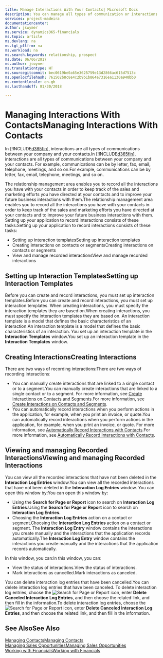 ```yaml
---
title: Manage Interactions With Your Contacts| Microsoft Docs
description: You can manage all types of communication or interactions between your company and your contacts, for example, letters, phone calls, meetings, and so on.
services: project-madeira
documentationcenter: 
author: jswymer
ms.service: dynamics365-financials
ms.topic: article
ms.devlang: na
ms.tgt_pltfrm: na
ms.workload: na
ms.search.keywords: relationship, prospect
ms.date: 06/06/2017
ms.author: jswymer
ms.translationtype: HT
ms.sourcegitcommit: bec0619be0a65e3625759e13d2866ac615d7513c
ms.openlocfilehash: 761502b8c8e4c2b9b1b864e7316ea1130a940bb0
ms.contentlocale: en-gb
ms.lasthandoff: 01/30/2018

---
```

# <a name="managing-interactions-with-contacts"></a><span data-ttu-id="75308-103">Managing Interactions With Contacts</span><span class="sxs-lookup"><span data-stu-id="75308-103">Managing Interactions With Contacts</span></span>
<span data-ttu-id="75308-104">In [!INCLUDE[d365fin](includes/d365fin_md.md)], interactions are all types of communications between your company and your contacts.</span><span class="sxs-lookup"><span data-stu-id="75308-104">In [!INCLUDE[d365fin](includes/d365fin_md.md)], interactions are all types of communications between your company and your contacts.</span></span> <span data-ttu-id="75308-105">For example, communications can be by letter, fax, email, telephone, meetings, and so on.</span><span class="sxs-lookup"><span data-stu-id="75308-105">For example, communications can be by letter, fax, email, telephone, meetings, and so on.</span></span>

<span data-ttu-id="75308-106">The relationship management area enables you to record all the interactions you have with your contacts in order to keep track of the sales and marketing efforts you have directed at your contacts and to improve your future business interactions with them.</span><span class="sxs-lookup"><span data-stu-id="75308-106">The relationship management area enables you to record all the interactions you have with your contacts in order to keep track of the sales and marketing efforts you have directed at your contacts and to improve your future business interactions with them.</span></span> <span data-ttu-id="75308-107">Setting up your application to record interactions consists of these tasks:</span><span class="sxs-lookup"><span data-stu-id="75308-107">Setting up your application to record interactions consists of these tasks:</span></span>

* <span data-ttu-id="75308-108">Setting up interaction templates</span><span class="sxs-lookup"><span data-stu-id="75308-108">Setting up interaction templates</span></span>  
* <span data-ttu-id="75308-109">Creating interactions on contacts or segments</span><span class="sxs-lookup"><span data-stu-id="75308-109">Creating interactions on contacts or segments</span></span>  
* <span data-ttu-id="75308-110">View and manage recorded interactions</span><span class="sxs-lookup"><span data-stu-id="75308-110">View and manage recorded interactions</span></span>  

##  <a name="setting-up-interaction-templates"></a><span data-ttu-id="75308-111">Setting up Interaction Templates</span><span class="sxs-lookup"><span data-stu-id="75308-111">Setting up Interaction Templates</span></span>
<span data-ttu-id="75308-112">Before you can create and record interactions, you must set up interaction templates.</span><span class="sxs-lookup"><span data-stu-id="75308-112">Before you can create and record interactions, you must set up interaction templates.</span></span> <span data-ttu-id="75308-113">When creating interactions, you must specify the interaction templates they are based on.</span><span class="sxs-lookup"><span data-stu-id="75308-113">When creating interactions, you must specify the interaction templates they are based on.</span></span> <span data-ttu-id="75308-114">An interaction template is a model that defines the basic characteristics of an interaction.</span><span class="sxs-lookup"><span data-stu-id="75308-114">An interaction template is a model that defines the basic characteristics of an interaction.</span></span>
<span data-ttu-id="75308-115">You set up an interaction template in the **Interaction Templates** window.</span><span class="sxs-lookup"><span data-stu-id="75308-115">You set up an interaction template in the **Interaction Templates** window.</span></span>  

## <a name="creating-interactions"></a><span data-ttu-id="75308-116">Creating Interactions</span><span class="sxs-lookup"><span data-stu-id="75308-116">Creating Interactions</span></span>
<span data-ttu-id="75308-117">There are two ways of recording interactions:</span><span class="sxs-lookup"><span data-stu-id="75308-117">There are two ways of recording interactions:</span></span>

* <span data-ttu-id="75308-118">You can manually create interactions that are linked to a single contact or to a segment.</span><span class="sxs-lookup"><span data-stu-id="75308-118">You can manually create interactions that are linked to a single contact or to a segment.</span></span> <span data-ttu-id="75308-119">For more information, see [Create Interactions on Contacts and Segments](marketing-how-create-interactions.md).</span><span class="sxs-lookup"><span data-stu-id="75308-119">For more information, see [Create Interactions on Contacts and Segments](marketing-how-create-interactions.md).</span></span>  
* <span data-ttu-id="75308-120">You can automatically record interactions when you perform actions in the application, for example, when you print an invoice, or quote.</span><span class="sxs-lookup"><span data-stu-id="75308-120">You can automatically record interactions when you perform actions in the application, for example, when you print an invoice, or quote.</span></span> <span data-ttu-id="75308-121">For more information, see [Automatically Record Interactions with Contacts](marketing-auto-record-interactions.md).</span><span class="sxs-lookup"><span data-stu-id="75308-121">For more information, see [Automatically Record Interactions with Contacts](marketing-auto-record-interactions.md).</span></span>

## <a name="viewing-and-managing-recorded-interactions"></a><span data-ttu-id="75308-122">Viewing and managing Recorded Interactions</span><span class="sxs-lookup"><span data-stu-id="75308-122">Viewing and managing Recorded Interactions</span></span>
<span data-ttu-id="75308-123">You can view all the recorded interactions that have not been deleted in the **Interaction Log Entries** window.</span><span class="sxs-lookup"><span data-stu-id="75308-123">You can view all the recorded interactions that have not been deleted in the **Interaction Log Entries** window.</span></span> <span data-ttu-id="75308-124">You can open this window by:</span><span class="sxs-lookup"><span data-stu-id="75308-124">You can open this window by:</span></span>

* <span data-ttu-id="75308-125">Using the **Search for Page or Report** icon to search on **Interaction Log Entries**.</span><span class="sxs-lookup"><span data-stu-id="75308-125">Using the **Search for Page or Report** icon to search on **Interaction Log Entries**.</span></span>
* <span data-ttu-id="75308-126">Choosing the **Interaction Log Entries** action on a contact or segment.</span><span class="sxs-lookup"><span data-stu-id="75308-126">Choosing the **Interaction Log Entries** action on a contact or segment.</span></span>
  <span data-ttu-id="75308-127">The **Interaction Log Entry** window contains the interactions you create manually and the interactions that the application records automatically.</span><span class="sxs-lookup"><span data-stu-id="75308-127">The **Interaction Log Entry** window contains the interactions you create manually and the interactions that the application records automatically.</span></span>

<span data-ttu-id="75308-128">In this window, you can:</span><span class="sxs-lookup"><span data-stu-id="75308-128">In this window, you can:</span></span>

* <span data-ttu-id="75308-129">View the status of interactions.</span><span class="sxs-lookup"><span data-stu-id="75308-129">View the status of interactions.</span></span>
* <span data-ttu-id="75308-130">Mark interactions as cancelled.</span><span class="sxs-lookup"><span data-stu-id="75308-130">Mark interactions as canceled.</span></span>

<span data-ttu-id="75308-131">You can delete interaction log entries that have been cancelled.</span><span class="sxs-lookup"><span data-stu-id="75308-131">You can delete interaction log entries that have been canceled.</span></span> <span data-ttu-id="75308-132">To delete interaction log entries, choose the ![Search for Page or Report](media/ui-search/search_small.png "Search for Page or Report icon") icon, enter **Delete Canceled Interaction Log Entries**, and then choose the related link, and then fill in the information.</span><span class="sxs-lookup"><span data-stu-id="75308-132">To delete interaction log entries, choose the ![Search for Page or Report](media/ui-search/search_small.png "Search for Page or Report icon") icon, enter **Delete Canceled Interaction Log Entries**, and then choose the related link, and then fill in the information.</span></span>

## <a name="see-also"></a><span data-ttu-id="75308-133">See Also</span><span class="sxs-lookup"><span data-stu-id="75308-133">See Also</span></span>
[<span data-ttu-id="75308-134">Managing Contacts</span><span class="sxs-lookup"><span data-stu-id="75308-134">Managing Contacts</span></span>](marketing-contacts.md)  
[<span data-ttu-id="75308-135">Managing Sales Opportunities</span><span class="sxs-lookup"><span data-stu-id="75308-135">Managing Sales Opportunities</span></span>](marketing-manage-sales-opportunities.md)  
[<span data-ttu-id="75308-136">Working with Financials</span><span class="sxs-lookup"><span data-stu-id="75308-136">Working with Financials</span></span>](ui-work-product.md)  


